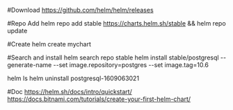 #Download
https://github.com/helm/helm/releases

#Repo Add
helm repo add stable https://charts.helm.sh/stable && helm repo update

#Create
helm create mychart
                                           
#Search and install
helm search repo stable
helm install stable/postgresql --generate-name --set image.repository=postgres --set image.tag=10.6

helm ls
helm uninstall postgresql-1609063021
                                
#Doc
https://helm.sh/docs/intro/quickstart/
https://docs.bitnami.com/tutorials/create-your-first-helm-chart/


